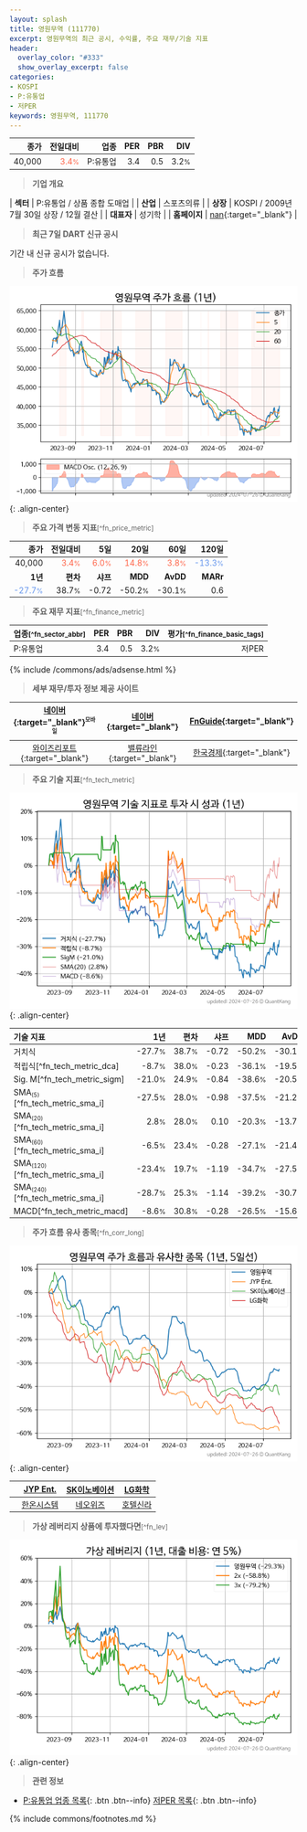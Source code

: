 ```yaml
---
layout: splash
title: 영원무역 (111770)
excerpt: 영원무역의 최근 공시, 수익률, 주요 재무/기술 지표
header:
  overlay_color: "#333"
  show_overlay_excerpt: false
categories:
- KOSPI
- P:유통업
- 저PER
keywords: 영원무역, 111770
---
```


| **종가** | **전일대비** | **업종** | **PER** | **PBR** | **DIV** |
| -------: | -----------: | -------: | ------: | ------: | ------: |
| 40,000 | <span style="color: tomato">3.4<small>%</small></span> | P:유통업 | 3.4 | 0.5 | 3.2<small>%</small> |

<!-- more -->


> **기업 개요**<a id="company"></a>

| <span style="white-space:nowrap;">**섹터**</span> | P:유통업 / 상품 종합 도매업 |
| <span style="white-space:nowrap;">**산업**</span> | 스포츠의류 |
| <span style="white-space:nowrap;">**상장**</span> | KOSPI / 2009년 7월 30일 상장 / 12월 결산 |
| <span style="white-space:nowrap;">**대표자**</span> | 성기학 |
| <span style="white-space:nowrap;">**홈페이지**</span> | [nan](nan){:target="_blank"} |


> **최근 7일 DART 신규 공시**<a id="dart"></a>

기간 내 신규 공시가 없습니다.


> **주가 흐름**<a id="price"></a>

![111770](/stock/images/111770.png){: .align-center}


> **주요 가격 변동 지표**<small>[^fn_price_metric]</small>

| **종가** | **전일대비** | **5일** | **20일** | **60일** | **120일** |
| -------: | -----------: | ------: | -------: | -------: | --------: |
| 40,000 | <span style="color: tomato">3.4<small>%</small></span> | <span style="color: tomato">6.0<small>%</small></span> | <span style="color: tomato">14.8<small>%</small></span> | <span style="color: tomato">3.8<small>%</small></span> | <span style="color: cornflowerblue">-13.3<small>%</small></span> |
| **1년** | **편차** | **샤프** | **MDD** | **AvDD** | **MARr** |
| <span style="color: cornflowerblue">-27.7<small>%</small></span> | 38.7<small>%</small> | -0.72 | -50.2<small>%</small> | -30.1<small>%</small> | 0.6 |


> **주요 재무 지표**<small>[^fn_finance_metric]</small>

| **업종**<small>[^fn_sector_abbr]</small> | **PER** | **PBR** | **DIV** | **평가**<small>[^fn_finance_basic_tags]</small> |
| :--------------------------------------- | ------: | ------: | ------: | ----------------------------------------------: |
| P:유통업 | 3.4 | 0.5 | 3.2<small>%</small> | 저PER |



{% include /commons/ads/adsense.html %}

> **세부 재무/투자 정보 제공 사이트**

| [네이버](https://m.stock.naver.com/domestic/stock/111770/finance/summary){:target="_blank"}<sup><small>모바일</small></sup> | [네이버](https://finance.naver.com/item/coinfo.naver?code=111770){:target="_blank"} | [FnGuide](https://comp.fnguide.com/SVO2/ASP/SVD_Invest.asp?gicode=A111770&MenuYn=Y){:target="_blank"} |
| :---: | :---: | :---: |
| [와이즈리포트](https://comp.wisereport.co.kr/company/c1040001.aspx?cmp_cd=111770){:target="_blank"} | [밸류라인](https://www.valueline.co.kr/finance/summary/111770){:target="_blank"} | [한국경제](https://markets.hankyung.com/stock/111770/financial-summary){:target="_blank"} |


> **주요 기술 지표**<small>[^fn_tech_metric]</small>


![111770](/stock/images/111770_tech.png){: .align-center}

| **기술 지표** | **1년** | **편차** | **샤프** | **MDD** | **AvDD** |
| :------------ | ------: | -----------: | -------: | ------: | -------: |
| 거치식 | -27.7<small>%</small> | 38.7<small>%</small> | -0.72 | -50.2<small>%</small> | -30.1<small>%</small> |
| 적립식[^fn_tech_metric_dca] | -8.7<small>%</small> | 38.0<small>%</small> | -0.23 | -36.1<small>%</small> | -19.5<small>%</small> |
| Sig. M[^fn_tech_metric_sigm] | -21.0<small>%</small> | 24.9<small>%</small> | -0.84 | -38.6<small>%</small> | -20.5<small>%</small> |
| SMA<small><sub>(5)</sub></small>[^fn_tech_metric_sma_i] | -27.5<small>%</small> | 28.0<small>%</small> | -0.98 | -37.5<small>%</small> | -21.2<small>%</small> |
| SMA<small><sub>(20)</sub></small>[^fn_tech_metric_sma_i] | 2.8<small>%</small> | 28.0<small>%</small> | 0.10 | -20.3<small>%</small> | -13.7<small>%</small> |
| SMA<small><sub>(60)</sub></small>[^fn_tech_metric_sma_i] | -6.5<small>%</small> | 23.4<small>%</small> | -0.28 | -27.1<small>%</small> | -21.4<small>%</small> |
| SMA<small><sub>(120)</sub></small>[^fn_tech_metric_sma_i] | -23.4<small>%</small> | 19.7<small>%</small> | -1.19 | -34.7<small>%</small> | -27.5<small>%</small> |
| SMA<small><sub>(240)</sub></small>[^fn_tech_metric_sma_i] | -28.7<small>%</small> | 25.3<small>%</small> | -1.14 | -39.2<small>%</small> | -30.7<small>%</small> |
| MACD[^fn_tech_metric_macd] | -8.6<small>%</small> | 30.8<small>%</small> | -0.28 | -26.5<small>%</small> | -15.6<small>%</small> |


> **주가 흐름 유사 종목**<a id="corr"></a><small>[^fn_corr_long]</small>

![111770](/stock/images/111770_corr.png){: .align-center}

|       | [JYP Ent.](/035900/) | [SK이노베이션](/096770/) | [LG화학](/051910/) |
| :---: | :------------------------------------: | :------------------------------------: | :------------------------------------: |
|       | [한온시스템](/018880/) | [네오위즈](/095660/) | [호텔신라](/008770/) |


> **가상 레버리지 상품에 투자했다면**<a id="2x"></a><small>[^fn_lev]</small>

![111770](/stock/images/111770_2x.png){: .align-center}


> **관련 정보**

- [P:유통업 업종 목록](/stats/sector/kospi_업종_유통업_종목/){: .btn .btn--info} [저PER 목록](/fn/fn_low_per/){: .btn .btn--info}

{% include commons/footnotes.md %}